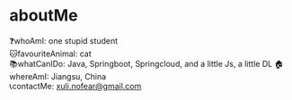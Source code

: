 # aboutMe

❓whoAmI: one stupid student   
🐱favouriteAnimal: cat   
📚whatCanIDo: Java, Springboot, Springcloud, and a little Js, a little DL
🏠whereAmI: Jiangsu, China   
📞contactMe: xuli.nofear@gmail.com   
